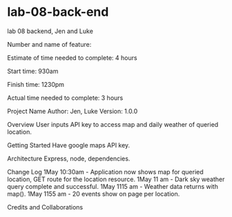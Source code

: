 # lab-08-back-end
lab 08 backend, Jen and Luke

Number and name of feature:

Estimate of time needed to complete: 4 hours

Start time: 930am

Finish time: 1230pm

Actual time needed to complete: 3 hours

Project Name
Author: Jen, Luke Version: 1.0.0

Overview
User inputs API key to access map and daily weather of queried location.

Getting Started
Have google maps API key.

Architecture
Express, node, dependencies.

Change Log
1May 10:30am - Application now shows map for queried location, GET route for the location resource. 1May 11 am - Dark sky weather query complete and successful. 1May 1115 am - Weather data returns with map(). 1May 1155 am - 20 events show on page per location.

Credits and Collaborations
